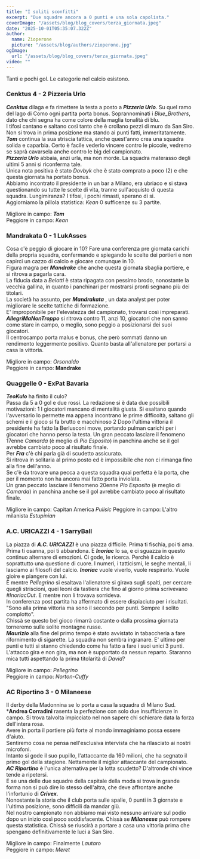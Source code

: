 ```yaml
---
title: "I soliti sconfitti"
excerpt: "Due squadre ancora a 0 punti e una sola capolista."
coverImage: "/assets/blog/blog_covers/terza_giornata.jpeg"
date: "2025-10-01T05:35:07.322Z"
author:
  name: Zioperone
  picture: "/assets/blog/authors/zioperone.jpg"
ogImage:
  url: "/assets/blog/blog_covers/terza_giornata.jpeg"
video: ""
---
```


Tanti e pochi gol. Le categorie nel calcio esistono.

### Cenktus 4 - 2 Pizzeria Urlo

***Cenktus*** dilaga e fa rimettere la testa a posto a ***Pizzeria Urlo***.
Su quel ramo del lago di Como ogni partita porta bonus. Soprannominati i *Blue_Brothers*, dato che chi segna ha come colore della maglia tonalità di blu. \
I tifosi cantano e saltano così tanto che è crollano pezzi di muro da San Siro. \
Non si trova in prima posizione ma stando ai punti fatti, immeritatamente. ***Tom*** continua la sua striscia tattica, anche quest'anno crea una squadra solida e caparbia. Certo è facile vederlo vincere contro le piccole, vedremo se saprà cavarsela anche contro le big del campionato. \
***Pizzeria Urlo*** abbaia, anzi urla, ma non morde. La squadra materasso degli ultimi 5 anni si riconferma tale. \
Unica nota positiva è stato *Dovbyk* che è stato comprato a poco (2) e che questa giornata ha portato bonus. \
Abbiamo incontrato il presidente in un bar a Milano, era ubriaco e si stava questionando su tutte le scelte di vita, tranne sull'acquisto di questa squadra. Lungimiranza? I tifosi, i pochi rimasti, sperano di si. \
Aggiorniamo la pillola statistica: *Kean* 0 sufficenze su 3 partite. 

Migliore in campo: ***Tom*** \
Peggiore in campo: *Kean*


### Mandrakata 0 - 1 LukAsses

Cosa c'è peggio di giocare in 10? Fare una conferenza pre giornata carichi della propria squadra, confermando e spiegando le scelte dei portieri e non capirci un cazzo di calcio e giocare comunque in 10. \
Figura magra per ***Mandrake*** che anche questa giornata sbaglia portiere, e si ritrova a pagarla cara. \
La fiducia data a *Belotti* è stata ripagata con pessimo brodo, nonostante la vecchia gallina, in quanto i panchinari per mostrarsi pronti segnano più dei titolari. \
La società ha assunto, per ***Mandrakata*** , un data analyst per poter migliorare le scelte tattiche di formazione. \
E' improponibile per l'elevatezza del campionato, trovarsi così impreparati.
***AllegriMaNonTroppo*** si ritrova contro 11, anzi 10, giocatori che non sanno come stare in campo, o meglio, sono peggio a posizionarsi dei suoi giocatori. \
Il centrocampo porta malus e bonus, che però sommati danno un rendimento leggermente positivo. Quanto basta all'allenatore per portarsi a casa la vittoria.

Migliore in campo: *Orsonaldo*\
Peggiore in campo: **Mandrake**



### Quaggelle 0 - ExPat Bavaria

***TeoKulo*** ha finito il culo? \
Passa da 5 a 0 gol e due rossi. La redazione si è data due possibili motivazioni: 
1 I giocatori mancano di mentalità giusta. Si esaltano quando l'avversario lo permette ma appena incontrano le prime difficoltà, saltano gli schemi e il gioco si fa brutto e macchinoso
2 Dopo l'ultima vittoria il presidente ha fatto la Berlusconi move, portando pulman carichi per i giocatori che hanno perso la testa.
Un gran peccato lasciare il fenomeno 17enne *Camarda* (è meglio di *Pio Esposito*) in panchina anche se il gol avrebbe cambiato poco al risultato finale. \
Per ***Fra*** c'è chi parla già di scudetto assicurato. \
Si ritrova in solitaria al primo posto ed è impossibile che non ci rimanga fino alla fine dell'anno. \
Se c'è da trovare una pecca a questa squadra quai perfetta è la porta, che per il momento non ha ancora mai fatto porta inviolata. \
Un gran peccato lasciare il fenomeno 20enne *Pio Esposito* (è meglio di *Camarda*) in panchina anche se il gol avrebbe cambiato poco al risultato finale. 

Migliore in campo: Capitan America *Pulisic*
Peggiore in campo: L'altro milanista *Estupinian*


### A.C. URICAZZI 4 - 1 SarryBall

La piazza di ***A.C. URICAZZI*** è una piazza difficile. Prima ti fischia, poi ti ama. Prima ti osanna, poi ti abbandona. E ***Inoriac*** lo sa, e ci sguazza in questo continuo alternare di emozioni. Ci gode, le ricerca. Perchè il calcio è soprattutto una questione di cuore. I numeri, i tatticismi, le seghe mentali, li lasciamo ai filosofi del calcio. ***Inoriac*** vuole viverlo, vuole respirarlo. Vuole gioire e piangere con lui. \
E mentre *Pellegrino* si esaltava l'allenatore si girava sugli spalti, per cercare quegli striscioni, quei leoni da tastiera che fino al giorno prima scrivevano *#InoriacOut*. E mentre non li trovava sorrideva. \
In conferenza post partita ha affermato di essere dispiaciuto per i risultati. "Sono alla prima vittoria ma sono il secondo per punti. Sempre il solito complotto". \
Chissà se questo bel gioco rimarrà costante o dalla prossima giornata torneremo sulle solite montagne russe. \
***Maurizio*** alla fine del primo tempo è stato avvistato in tabaccheria a fare rifornimento di sigarette. La squadra non sembra ingranare. E' ultimo per punti e tutti si stanno chiedendo come ha fatto a fare i suoi unici 3 punti. \
L'attacco gira e non gira, ma non è supportato da nessun reparto. Staranno mica tutti aspettando la prima titolarità di *David*?

Migliore in campo: *Pellegrino* \
Peggiore in campo: *Norton-Cuffy*

### AC Riportino 3 - 0 Milaneese

Il derby della Madonnina se lo porta a casa la squadra di Milano Sud. \
***Andrea Corradini** rasenta la perfezione con solo due insufficienze in campo. Si trova talvolta impicciato nel non sapere chi schierare data la forza dell'intera rosa. \
Avere in porta il portiere più forte al mondo immaginiamo possa essere d'aiuto. \
Sentiremo cosa ne pensa nell'esclusiva intervista che ha rilasciato ai nostri microfoni. \
Intanto si gode il suo pupillo, l'attaccante da 160 milioni, che ha segnato il primo gol della stagione. Nettamente il miglior attaccante del campionato. \
***AC Riportino*** è l'unica alternativa per la lotta scudetto? D'altronde chi vince tende a ripetersi. \
E se una delle due squadre della capitale della moda si trova in grande forma non si può dire lo stesso dell'altra, che deve affrontare anche l'infortunio di ***Crivex***. \
Nonostante la storia che il club porta sulle spalle, 0 punti in 3 giornate e l'ultima posizione, sono difficili da mandar giù. \
Nel nostro campionato non abbiamo mai visto nessuno arrivare sul podio dopo un inizio così poco soddisfacente. Chissà se ***Milaneese*** può rompere questa statistica.
Chissà se riuscirà a portare a casa una vittoria prima che spengano definitivamente le luci a San Siro.

Migliore in campo: Finalmente *Lautaro*\
Peggiore in campo: *Meret*
